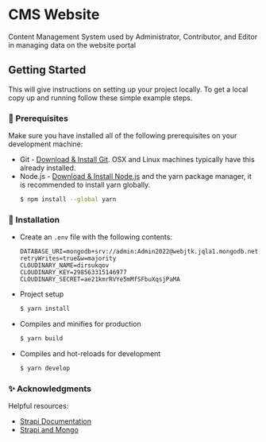 # CMS Website

Content Management System used by Administrator, Contributor, and Editor in managing data on the website portal

<!-- GETTING STARTED -->
## Getting Started

This will give instructions on setting up your project locally.
To get a local copy up and running follow these simple example steps.

### 📢 Prerequisites

Make sure you have installed all of the following prerequisites on your development machine:
* Git - [Download & Install Git](https://git-scm.com/downloads). OSX and Linux machines typically have this already installed.
* Node.js - [Download & Install Node.js](https://nodejs.org/en/download/) and the yarn package manager, it is recommended to install yarn globally.
	```bash
	$ npm install --global yarn
	```

### 🎉 Installation

 - Create an `.env` file with the following contents:
    ```
    DATABASE_URI=mongodb+srv://admin:Admin2022@webjtk.jqla1.mongodb.net/webjtk?retryWrites=true&w=majority
    CLOUDINARY_NAME=dirsukqov
    CLOUDINARY_KEY=298563315146977
    CLOUDINARY_SECRET=ae21kmrRVYe5mMfSFbuXqsjPaMA

 - Project setup
	```bash
	$ yarn install
	```	
 - Compiles and minifies for production
	```bash
	$ yarn build
	```	
 -  Compiles and hot-reloads for development 
	```bash
	$ yarn develop
	```	

### ✨ Acknowledgments
Helpful resources:
 - [Strapi Documentation](https://strapi.io/resource-center)
 - [Strapi and Mongo](https://www.mongodb.com/developer/how-to/strapi-headless-cms-with-atlas/)
